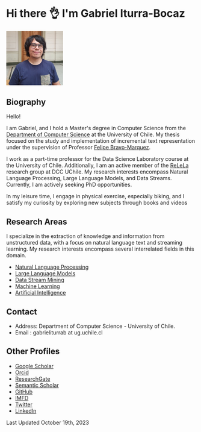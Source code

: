 # Hi there 👌 I'm Gabriel Iturra-Bocaz

<img src="img/me2.jpg" alt="alt text" width="30%" height="30%"> 

## Biography


Hello!

I am Gabriel, and I hold a Master's degree in Computer Science from the [Department of Computer Science](https://www.dcc.uchile.cl/) at the University of Chile. My thesis focused on the study and implementation of incremental text representation under the supervision of Professor [Felipe Bravo-Marquez](https://felipebravom.com).

I work as a part-time professor for the Data Science Laboratory course at the University of Chile. Additionally, I am an active member of the [ReLeLa](https://relela.com/) research group at DCC UChile. My research interests encompass Natural Language Processing, Large Language Models, and Data Streams. Currently, I am actively seeking PhD opportunities.

In my leisure time, I engage in physical exercise, especially biking, and I satisfy my curiosity by exploring new subjects through books and videos


## Research Areas

I specialize in the extraction of knowledge and information from unstructured data, with a focus on natural language text and streaming learning. My research interests encompass several interrelated fields in this domain.

* [Natural Language Processing](https://en.wikipedia.org/wiki/Natural_language_processing)
* [Large Language Models](https://en.wikipedia.org/wiki/Large_language_model)
* [Data Stream Mining](https://en.wikipedia.org/wiki/Data_stream_mining)
* [Machine Learning](https://en.wikipedia.org/wiki/Machine_learning)
* [Artificial Intelligence](https://en.wikipedia.org/wiki/Artificial_intelligence)

## Contact

*  Address: Department of Computer Science - University of Chile. 
*  Email : gabrieliturrab at ug.uchile.cl


## Other Profiles

* [Google Scholar](https://scholar.google.com/citations?user=emd1wQkAAAAJ&hl=es)
* [Orcid](https://orcid.org/my-orcid?orcid=0009-0001-9635-0683)
* [ResearchGate](https://www.researchgate.net/profile/Gabriel-Iturra-Bocaz)
* [Semantic Scholar](https://www.semanticscholar.org/author/Gabriel-Iturrra/32830698)
* [GitHub](https://github.com/giturra)
* [IMFD](https://imfd.cl/investigador/gabriel-iturra/)
* [Twitter](https://twitter.com/g_iturrab)
* [LinkedIn](https://www.linkedin.com/in/giturra/)

Last Updated October 19th, 2023
